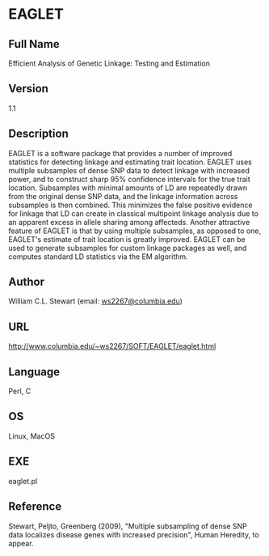 # EAGLET

## Full Name
Efficient Analysis of Genetic Linkage: Testing and Estimation

## Version
1.1

## Description
EAGLET is a software package that provides a number of improved statistics for detecting linkage and estimating trait location. EAGLET uses multiple subsamples of dense SNP data to detect linkage with increased power, and to construct sharp 95% confidence intervals for the true trait location. Subsamples with minimal amounts of LD are repeatedly drawn from the original dense SNP data, and the linkage information across subsamples is then combined. This minimizes the false positive evidence for linkage that LD can create in classical multipoint linkage analysis due to an apparent excess in allele sharing among affecteds. Another attractive feature of EAGLET is that by using multiple subsamples, as opposed to one, EAGLET's estimate of trait location is greatly improved. EAGLET can be used to generate subsamples for custom linkage packages as well, and computes standard LD statistics via the EM algorithm.

## Author
William C.L. Stewart (email: ws2267@columbia.edu)

## URL
http://www.columbia.edu/~ws2267/SOFT/EAGLET/eaglet.html

## Language
Perl, C

## OS
Linux, MacOS

## EXE
eaglet.pl

## Reference
Stewart, Peljto, Greenberg (2009), "Multiple subsampling of dense SNP data localizes disease genes with increased precision", Human Heredity, to appear.